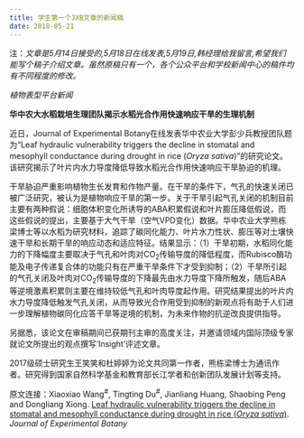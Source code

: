 ```yaml
---
title: 学生第一个JXB文章的新闻稿
date: 2018-05-21
---
```

注：_文章是5月14日接受的,5月18日在线发表,5月19日,韩经理给我留言,希望我们能写个稿子介绍文章。虽然原稿只有一个，各个公众平台和学校新闻中心的稿件均有不同程度的修改。_


_植物表型平台新闻_


**华中农大水稻栽培生理团队揭示水稻光合作用快速响应干旱的生理机制**


近日，Journal of Experimental Botany在线发表华中农业大学彭少兵教授团队题为“Leaf hydraulic vulnerability triggers the decline in stomatal and mesophyll conductance during drought in rice (_Oryza sativa_)”的研究论文。该研究揭示了叶片内水力导度降低导致水稻光合作用快速响应干旱胁迫的机理。

干旱胁迫严重影响植物生长发育和作物产量。在干旱的条件下，气孔的快速关闭已被广泛研究，被认为是植物响应干旱的第一步。关于干旱引起气孔关闭的机制目前主要有两种假说：细胞体积变化所诱导的ABA积累假说和叶片膨压降低假说，而这些假说的提出，主要基于大气干旱（空气VPD变化）数据。华中农业大学熊栋梁博士等以水稻为研究材料，追踪了碳同化能力、叶片水力性状、膨压等对土壤快速干旱和长期干旱的响应动态和适应特征。结果显示：（1）干旱初期，水稻同化能力的下降幅度主要取决于气孔和叶肉对CO<sub>2</sub>传输导度的降低程度，而Rubisco酶功能及电子传递复合体的功能只有在严重干旱条件下才受到抑制；（2）干旱所引起的气孔关闭及叶肉对CO<sub>2</sub>传输导度的下降最先由水力导度下降所触发，随后ABA等逆境激素积累则主要在维持较低气孔和叶肉导度起作用。研究结果提出的叶片内水力导度降低触发气孔关闭，从而导致光合作用受到抑制的新观点将有助于人们进一步理解植物碳同化应答干旱等逆境的机制，为未来作物的抗逆改良提供指导。

另据悉，该论文在审稿期间已获期刊主审的高度关注，并邀请领域内国际顶级专家就论文所提出的观点撰写‘Insight’评述文章。

2017级硕士研究生王笑笑和杜婷婷为论文共同第一作者，熊栋梁博士为通讯作者。研究得到国家自然科学基金和教育部长江学者和创新团队发展计划等支持。

原文连接：Xiaoxiao Wang<sup>#</sup>, Tingting Du<sup>#</sup>, Jianliang Huang, Shaobing Peng and Dongliang Xiong. [Leaf hydraulic vulnerability triggers the decline in stomatal and mesophyll conductance during drought in rice (_Oryza sativa_)](https://doi.ory/10.1093/jxb/ery188). _Journal of Experimental Botany_ 